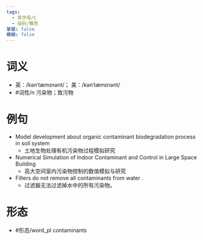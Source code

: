 ```yaml
---
tags:
  - 首字母/C
  - 级别/雅思
掌握: false
模糊: false
---
```

# 词义
- 英：/kənˈtæmɪnənt/； 美：/kənˈtæmɪnənt/
- #词性/n  污染物；致污物
# 例句
- Model development about organic contaminant biodegradation process in soil system
	- 土地生物处理有机污染物过程模拟研究
- Numerical Simulation of Indoor Contaminant and Control in Large Space Building
	- 高大空间室内污染物控制的数值模拟与研究
- Filters do not remove all contaminants from water .
	- 过滤器无法过滤掉水中的所有污染物。
# 形态
- #形态/word_pl contaminants
